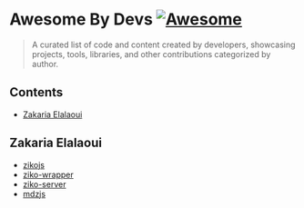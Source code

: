 <!--lint disable double-link-->
# Awesome By Devs [![Awesome](https://awesome.re/badge.svg)](https://awesome.re)

> A curated list of code and content created by developers, showcasing projects, tools, libraries, and other contributions categorized by author.

## Contents

- [Zakaria Elalaoui](#zakaria-elalaoui)


## Zakaria Elalaoui
- [zikojs](https://github.com/zakarialaoui10/ziko.js)
- [ziko-wrapper](https://github.com/zakarialaoui10/ziko-wrapper)
- [ziko-server](https://github.com/zakarialaoui10/ziko-server)
- [mdzjs](https://github.com/zakarialaoui10/mdzjs)
